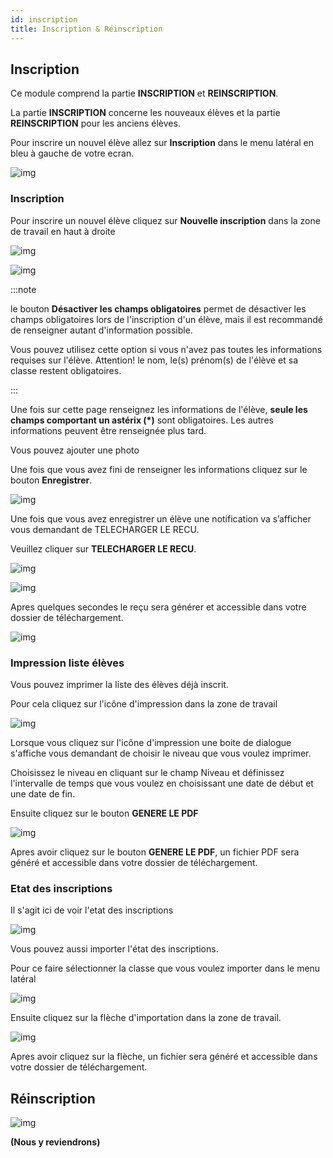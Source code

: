 ```yaml
---
id: inscription
title: Inscription & Réinscription
---
```


## Inscription

Ce module comprend la partie **INSCRIPTION** et **REINSCRIPTION**.

La partie **INSCRIPTION** concerne les nouveaux élèves et la partie **REINSCRIPTION** pour les anciens élèves.

Pour inscrire un nouvel élève allez sur **Inscription** dans le menu latéral en bleu à gauche de votre ecran.

![img](../static/img/Inscription/Inscription0.PNG)

### Inscription

Pour inscrire un nouvel élève cliquez sur **Nouvelle inscription** dans la zone de travail en haut à droite

![img](../static/img/Inscription/Inscription2.PNG)

![img](../static/img/Inscription/NouvelleInscription.PNG)

:::note

le bouton **Désactiver les champs obligatoires** permet de désactiver les champs obligatoires lors de l'inscription d'un élève, mais il est recommandé de renseigner autant d'information possible.

Vous pouvez utilisez cette option si vous n'avez pas toutes les informations requises sur l'élève. Attention! le nom, le(s) prénom(s) de l'élève et sa classe restent obligatoires.

:::

Une fois sur cette page renseignez les informations de l'élève, **seule les champs comportant un astérix (*)** sont obligatoires. Les autres informations peuvent être renseignée plus tard.

Vous pouvez ajouter une photo 

Une fois que vous avez fini de renseigner les informations cliquez sur le bouton **Enregistrer**.

![img](../static/img/Inscription/NouvelleInscriptionEnregistrer.jpg)

Une fois que vous avez enregistrer un élève une notification va s’afficher vous demandant de TELECHARGER LE RECU.

Veuillez cliquer sur **TELECHARGER LE RECU**.

![img](../static/img/Inscription/GenRecu1.PNG)

![img](../static/img/Inscription/GenRecu2.PNG)

Apres quelques secondes le reçu sera générer et accessible dans votre dossier de téléchargement.

![img](../static/img/Inscription/GenRecu3.PNG)

### Impression liste élèves

Vous pouvez imprimer la liste des élèves déjà inscrit.

Pour cela cliquez sur l'icône d'impression dans la zone de travail

![img](../static/img/Inscription/ImpListe1.PNG)

Lorsque vous cliquez sur l'icône d'impression une boite de dialogue s'affiche vous demandant de choisir le niveau que vous voulez imprimer.

Choisissez le niveau en cliquant sur le champ Niveau et définissez l'intervalle de temps que vous voulez en choisissant une date de début et une date de fin.

Ensuite cliquez sur le bouton **GENERE LE PDF**

![img](../static/img/Inscription/ImpListe2.PNG)

Apres avoir cliquez sur le bouton **GENERE LE PDF**, un fichier PDF sera généré et accessible dans votre dossier de téléchargement.

### Etat des inscriptions

Il s'agit ici de voir l'etat des inscriptions

![img](../static/img/Inscription/EtatInscription.PNG)

Vous pouvez aussi importer l'état des inscriptions.

Pour ce faire sélectionner la classe que vous voulez importer dans le menu latéral

![img](../static/img/Inscription/EtatNote1.PNG)

Ensuite cliquez sur la flèche d'importation dans la zone de travail.

![img](../static/img/Inscription/EtatInscription2.PNG)

Apres avoir cliquez sur la flèche, un fichier sera généré et accessible dans votre dossier de téléchargement.

## Réinscription

![img](../static/img/Inscription/Reinscription1.PNG)

**(Nous y reviendrons)**